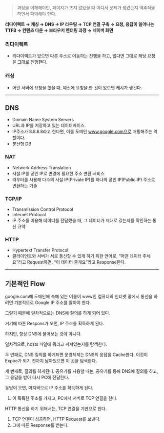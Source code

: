 > 과정을 이해해야만, 페이지가 뜨지 않았을 때 어디서 문제가 생겼는지 역추적을 하면서 파악해야 한다.
> 

**리다이렉트 → 캐싱 → DNS → IP 라우팅 → TCP 연결 구축 → 요청, 응답이 일어나는 TTFB → 컨텐츠 다운 → 브라우저 렌더링 과정 → 네이버 화면**

### 리다이렉트

- 리다이렉트가 있으면 다른 주소로 이동하는 진행을 하고, 없다면 그대로 해당 요청을 그대로 진행한다.

### 캐싱

- 어떤 서버에 요청을 했을 때, 예전에 요청을 한 것이 있으면 캐시가 생긴다.

---

## DNS

- Domain Name System Servers
- URL과 IP를 저장하고 있는 데이터베이스.
- IP주소가 8.8.8.8라고 한다면, 이를 도메인 www.google.com으로 매핑해주는 역할이다.
- 분산형 DB

### NAT

- Network Address Translation
- 사설 IP를 공인 IP로 변경에 필요한 주소 변환 서비스
- 라우터를 사용해 다수의 사설 IP(Private IP)를 하나의 공인 IP(Public IP) 주소로 변환하는 기술

### TCP/IP

- Transmission Control Protocol
- Internet Protocol
- IP 주소를 이용해 데이터를 전달했을 때, 그 데이터가 제대로 갔는지를 확인하는 통신 규약

### HTTP

- Hypertext Transfer Protocol
- 클라이언트와 서버가 서로 통신할 수 있게 하기 위한 언어로, “어떤 데이터 주세요”라고 Request하면, “이 데이터 줄게요”라고 Response한다.

---

## 기본적인 Flow

google.com에 도메인에 속해 있는 이름이 www인 컴퓨터의 인터넷 망에서 통신을 하려면 기본적으로 Google IP 주소를 알아야 한다.

그렇기 때문에 일차적으로는 DNS에 질의를 하게 되어 있다.

거기에 따른 Respons가 오면, IP 주소를 획득하게 된다.

하지만, 항상 DNS에 물어보는 것이 아니다.

일차적으로, hosts 파일에 뭐라고 써져있는지를 탐색한다.

두 번째로, DNS 질의를 하게되면 운영체제는 DNS의 응답을 Cache한다. 이것이 Expire가 되기 전까지 남아있으면 이 곳을 탐색한다.

세 번째로, 질의를 하게된다. 공유기를 사용할 때는, 공유기를 통해 DNS에 질의를 하고, 그 응답을 받아 다시 PC에 전달한다.

응답이 오면, 마지막으로 IP 주소를 획득하게 된다.

1. 이 획득한 주소를 가지고, PC에서 서버로 TCP 연결을 한다.

HTTP 통신을 하기 위해서는, TCP 연결을 기반으로 한다.

1. TCP 연결이 성공하면, HTTP Request를 보낸다.
2. 그에 따른 Response를 받는다.
